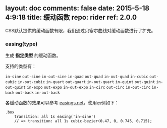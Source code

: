 layout: doc
comments: false
date: 2015-5-18 4:9:18
title: 缓动函数
repo: rider
ref: 2.0.0
---

CSS默认提供的缓动函数有限，我们通过贝塞尔曲线对缓动函数进行了扩充。

### easing(type)

生成 **指定类型** 的缓动函数。

支持的类型有：

`in-sine` `out-sine` `in-out-sine`
`in-quad` `out-quad` `in-out-quad`
`in-cubic` `out-cubic` `in-out-cubic`
`in-quart` `out-quart` `in-out-quart`
`in-quint` `out-quint` `in-out-quint`
`in-expo` `out-expo` `in-out-expo`
`in-circ` `out-circ` `in-out-circ`
`in-back` `out-back` `in-out-back`

各缓动函数的效果可以参考 [easings.net](http://easings.net/zh-cn)，使用示例如下：

```stylus
.box
    transition: all 1s easing('in-sine')
    // => transition: all 1s cubic-bezier(0.47, 0, 0.745, 0.715);
```